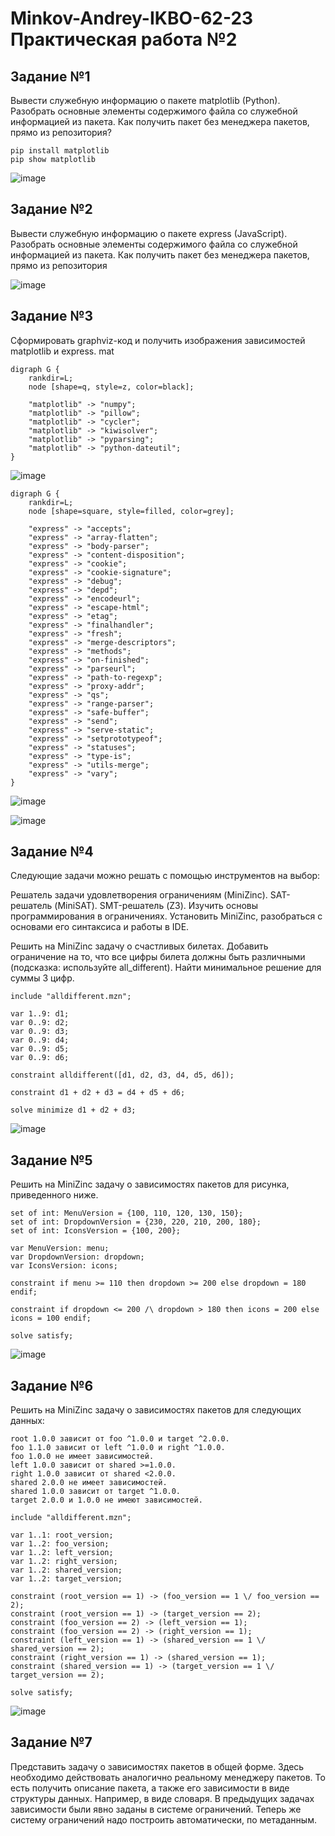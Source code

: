 # Minkov-Andrey-IKBO-62-23 Практическая работа №2

## Задание №1

Вывести служебную информацию о пакете matplotlib (Python). Разобрать основные элементы содержимого файла со служебной информацией из пакета. Как получить пакет без менеджера пакетов, прямо из репозитория?
```
pip install matplotlib
pip show matplotlib
```

![image](https://github.com/user-attachments/assets/ce8ae09f-52ea-4578-9f4d-9b3da4e33b59)

## Задание №2

Вывести служебную информацию о пакете express (JavaScript). Разобрать основные элементы содержимого файла со служебной информацией из пакета. Как получить пакет без менеджера пакетов, прямо из репозитория

![image](https://github.com/user-attachments/assets/bd803dbc-4962-43fe-8efe-45e240171bea)

## Задание №3

Сформировать graphviz-код и получить изображения зависимостей matplotlib и express.
mat
```
digraph G {
    rankdir=L;
    node [shape=q, style=z, color=black];

    "matplotlib" -> "numpy";
    "matplotlib" -> "pillow";
    "matplotlib" -> "cycler";
    "matplotlib" -> "kiwisolver";
    "matplotlib" -> "pyparsing";
    "matplotlib" -> "python-dateutil";
}
```

![image](https://github.com/user-attachments/assets/155d05bf-b97f-425a-899b-5f768eaef570)

```
digraph G {
    rankdir=L;
    node [shape=square, style=filled, color=grey];

    "express" -> "accepts";
    "express" -> "array-flatten";
    "express" -> "body-parser";
    "express" -> "content-disposition";
    "express" -> "cookie";
    "express" -> "cookie-signature";
    "express" -> "debug";
    "express" -> "depd";
    "express" -> "encodeurl";
    "express" -> "escape-html";
    "express" -> "etag";
    "express" -> "finalhandler";
    "express" -> "fresh";
    "express" -> "merge-descriptors";
    "express" -> "methods";
    "express" -> "on-finished";
    "express" -> "parseurl";
    "express" -> "path-to-regexp";
    "express" -> "proxy-addr";
    "express" -> "qs";
    "express" -> "range-parser";
    "express" -> "safe-buffer";
    "express" -> "send";
    "express" -> "serve-static";
    "express" -> "setprototypeof";
    "express" -> "statuses";
    "express" -> "type-is";
    "express" -> "utils-merge";
    "express" -> "vary";
}
```

![image](https://github.com/user-attachments/assets/a8bba0f0-bba4-42e6-86c3-2060ad06b15e)

![image](https://github.com/user-attachments/assets/7be9e8d8-29dd-4a48-9b5b-60a26f1e0d80)


## Задание №4

Следующие задачи можно решать с помощью инструментов на выбор:

Решатель задачи удовлетворения ограничениям (MiniZinc).
SAT-решатель (MiniSAT).
SMT-решатель (Z3).
Изучить основы программирования в ограничениях. Установить MiniZinc, разобраться с основами его синтаксиса и работы в IDE.

Решить на MiniZinc задачу о счастливых билетах. Добавить ограничение на то, что все цифры билета должны быть различными (подсказка: используйте all_different). Найти минимальное решение для суммы 3 цифр.

```
include "alldifferent.mzn";

var 1..9: d1;  
var 0..9: d2; 
var 0..9: d3; 
var 0..9: d4; 
var 0..9: d5;  
var 0..9: d6; 

constraint alldifferent([d1, d2, d3, d4, d5, d6]);

constraint d1 + d2 + d3 = d4 + d5 + d6;

solve minimize d1 + d2 + d3;
```

![image](https://github.com/user-attachments/assets/821c801d-4069-4de3-9384-e9c54f4c5a5d)


## Задание №5

Решить на MiniZinc задачу о зависимостях пакетов для рисунка, приведенного ниже.

```
set of int: MenuVersion = {100, 110, 120, 130, 150};
set of int: DropdownVersion = {230, 220, 210, 200, 180};
set of int: IconsVersion = {100, 200};

var MenuVersion: menu;
var DropdownVersion: dropdown;
var IconsVersion: icons;

constraint if menu >= 110 then dropdown >= 200 else dropdown = 180 endif;

constraint if dropdown <= 200 /\ dropdown > 180 then icons = 200 else icons = 100 endif;

solve satisfy;
```
![image](https://github.com/user-attachments/assets/1ae0991b-0502-40ac-a931-fc0e557fffa9)

## Задание №6

Решить на MiniZinc задачу о зависимостях пакетов для следующих данных:
```
root 1.0.0 зависит от foo ^1.0.0 и target ^2.0.0.
foo 1.1.0 зависит от left ^1.0.0 и right ^1.0.0.
foo 1.0.0 не имеет зависимостей.
left 1.0.0 зависит от shared >=1.0.0.
right 1.0.0 зависит от shared <2.0.0.
shared 2.0.0 не имеет зависимостей.
shared 1.0.0 зависит от target ^1.0.0.
target 2.0.0 и 1.0.0 не имеют зависимостей.
```
```
include "alldifferent.mzn";

var 1..1: root_version;  
var 1..2: foo_version;  
var 1..2: left_version;  
var 1..2: right_version;  
var 1..2: shared_version;  
var 1..2: target_version;  

constraint (root_version == 1) -> (foo_version == 1 \/ foo_version == 2);
constraint (root_version == 1) -> (target_version == 2);
constraint (foo_version == 2) -> (left_version == 1);
constraint (foo_version == 2) -> (right_version == 1);
constraint (left_version == 1) -> (shared_version == 1 \/ shared_version == 2);
constraint (right_version == 1) -> (shared_version == 1);
constraint (shared_version == 1) -> (target_version == 1 \/ target_version == 2);

solve satisfy;
```
![image](https://github.com/user-attachments/assets/b188a7bb-edf6-45c3-a38e-7c136bcba8ed)


## Задание №7

Представить задачу о зависимостях пакетов в общей форме. Здесь необходимо действовать аналогично реальному менеджеру пакетов. То есть получить описание пакета, а также его зависимости в виде структуры данных. Например, в виде словаря. В предыдущих задачах зависимости были явно заданы в системе ограничений. Теперь же систему ограничений надо построить автоматически, по метаданным.

